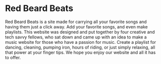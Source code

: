 # Red Beard Beats

Red Beard Beats is a site made for carrying all your favorite songs and having them just a click away. Add your favorite songs, and even make playlists. This website was designed and put together by four creative and tech savvy fellows, who sat down and came up with an idea to make a music website for those who have a passion for music. Create a playlist for dancing, cleaning, pumping iron, hours of riding, or just simply relaxing, all that power at your finger tips. We hope you enjoy our website and all it has to offer.
